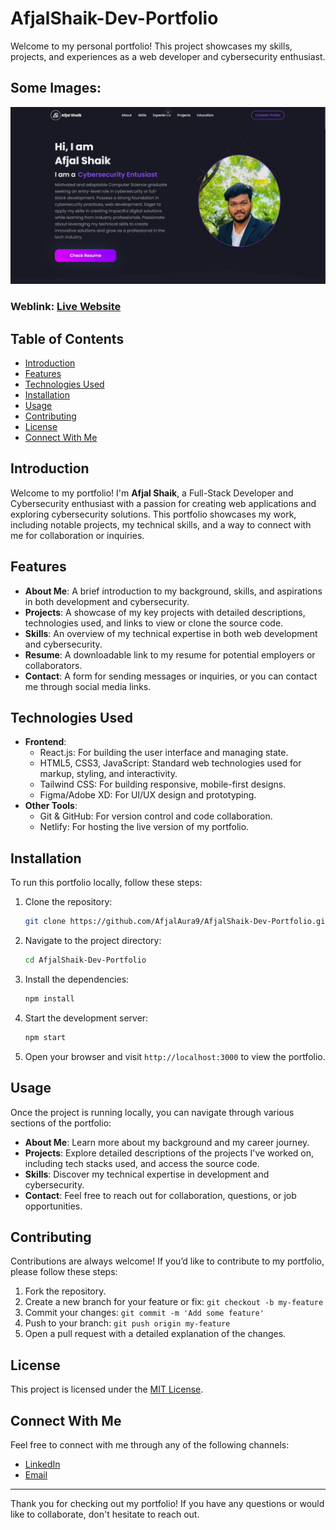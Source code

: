 # AfjalShaik-Dev-Portfolio

Welcome to my personal portfolio! This project showcases my skills, projects, and experiences as a web developer and cybersecurity enthusiast.

## Some Images:

![Screenshot 1](/images/Portfolio_landing_page.jpg)

### Weblink: [Live Website](https://afjalaura9-dev-portfolio.vercel.app/)

## Table of Contents

- [Introduction](#introduction)
- [Features](#features)
- [Technologies Used](#technologies-used)
- [Installation](#installation)
- [Usage](#usage)
- [Contributing](#contributing)
- [License](#license)
- [Connect With Me](#connect-with-me)

## Introduction

Welcome to my portfolio! I'm **Afjal Shaik**, a Full-Stack Developer and Cybersecurity enthusiast with a passion for creating web applications and exploring cybersecurity solutions. This portfolio showcases my work, including notable projects, my technical skills, and a way to connect with me for collaboration or inquiries.

## Features

- **About Me**: A brief introduction to my background, skills, and aspirations in both development and cybersecurity.
- **Projects**: A showcase of my key projects with detailed descriptions, technologies used, and links to view or clone the source code.
- **Skills**: An overview of my technical expertise in both web development and cybersecurity.
- **Resume**: A downloadable link to my resume for potential employers or collaborators.
- **Contact**: A form for sending messages or inquiries, or you can contact me through social media links.

## Technologies Used

- **Frontend**:
  - React.js: For building the user interface and managing state.
  - HTML5, CSS3, JavaScript: Standard web technologies used for markup, styling, and interactivity.
  - Tailwind CSS: For building responsive, mobile-first designs.
  - Figma/Adobe XD: For UI/UX design and prototyping.
- **Other Tools**:
  - Git & GitHub: For version control and code collaboration.
  - Netlify: For hosting the live version of my portfolio.

## Installation

To run this portfolio locally, follow these steps:

1. Clone the repository:
   ```bash
   git clone https://github.com/AfjalAura9/AfjalShaik-Dev-Portfolio.git
   ```
2. Navigate to the project directory:
   ```bash
   cd AfjalShaik-Dev-Portfolio
   ```
3. Install the dependencies:
   ```bash
   npm install
   ```
4. Start the development server:
   ```bash
   npm start
   ```
5. Open your browser and visit `http://localhost:3000` to view the portfolio.

## Usage

Once the project is running locally, you can navigate through various sections of the portfolio:

- **About Me**: Learn more about my background and my career journey.
- **Projects**: Explore detailed descriptions of the projects I've worked on, including tech stacks used, and access the source code.
- **Skills**: Discover my technical expertise in development and cybersecurity.
- **Contact**: Feel free to reach out for collaboration, questions, or job opportunities.

## Contributing

Contributions are always welcome! If you’d like to contribute to my portfolio, please follow these steps:

1. Fork the repository.
2. Create a new branch for your feature or fix: `git checkout -b my-feature`
3. Commit your changes: `git commit -m 'Add some feature'`
4. Push to your branch: `git push origin my-feature`
5. Open a pull request with a detailed explanation of the changes.

## License

This project is licensed under the [MIT License](LICENSE).

## Connect With Me

Feel free to connect with me through any of the following channels:

- [LinkedIn](https://www.linkedin.com/in/afjal-shaik-8133281b4/)
- [Email](mailto:afjalshaiktechy@gmail.com)

---

Thank you for checking out my portfolio! If you have any questions or would like to collaborate, don't hesitate to reach out.
